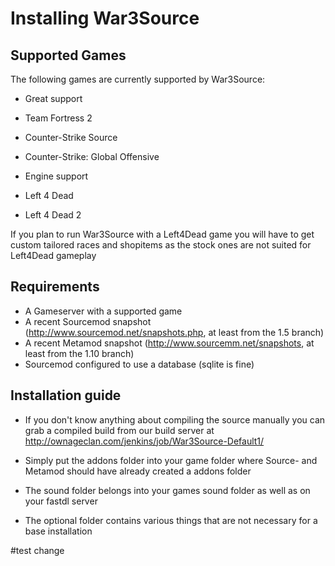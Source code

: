 # Installing War3Source #

## Supported Games ##

The following games are currently supported by War3Source:

* Great support
 * Team Fortress 2
 * Counter-Strike Source
 * Counter-Strike: Global Offensive

* Engine support
 * Left 4 Dead
 * Left 4 Dead 2

If you plan to run War3Source with a Left4Dead game you will have to get custom tailored races and shopitems as the stock ones are not suited for Left4Dead gameplay

## Requirements ##

* A Gameserver with a supported game
 * A recent Sourcemod snapshot (http://www.sourcemod.net/snapshots.php, at least from the 1.5 branch)
 * A recent Metamod snapshot (http://www.sourcemm.net/snapshots, at least from the 1.10 branch)
 * Sourcemod configured to use a database (sqlite is fine)

## Installation guide ##

* If you don't know anything about compiling the source manually you can grab a compiled build from our build server at http://ownageclan.com/jenkins/job/War3Source-Default1/

* Simply put the addons folder into your game folder where Source- and Metamod should have already created a addons folder
* The sound folder belongs into your games sound folder as well as on your fastdl server
* The optional folder contains various things that are not necessary for a base installation

#test change 

